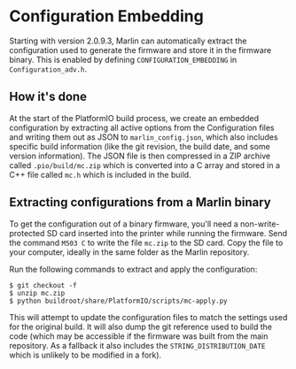 # Configuration Embedding

Starting with version 2.0.9.3, Marlin can automatically extract the configuration used to generate the firmware and store it in the firmware binary. This is enabled by defining `CONFIGURATION_EMBEDDING` in `Configuration_adv.h`.

## How it's done
At the start of the PlatformIO build process, we create an embedded configuration by extracting all active options from the Configuration files and writing them out as JSON to `marlin_config.json`, which also includes specific build information (like the git revision, the build date, and some version information). The JSON file is then compressed in a ZIP archive called `.pio/build/mc.zip` which is converted into a C array and stored in a C++ file called `mc.h` which is included in the build.

## Extracting configurations from a Marlin binary
To get the configuration out of a binary firmware, you'll need a non-write-protected SD card inserted into the printer while running the firmware.
Send the command `M503 C` to write the file `mc.zip` to the SD card. Copy the file to your computer, ideally in the same folder as the Marlin repository.

Run the following commands to extract and apply the configuration:
```
$ git checkout -f
$ unzip mc.zip
$ python buildroot/share/PlatformIO/scripts/mc-apply.py
```

This will attempt to update the configuration files to match the settings used for the original build. It will also dump the git reference used to build the code (which may be accessible if the firmware was built from the main repository. As a fallback it also includes the `STRING_DISTRIBUTION_DATE` which is unlikely to be modified in a fork).
